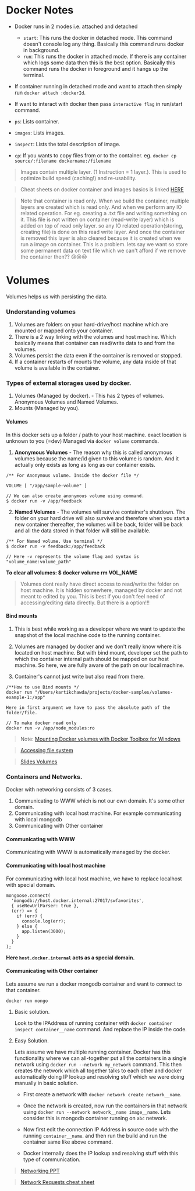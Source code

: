 # Docker Notes

- Docker runs in 2 modes i.e. attached and detached
    - `start`: This runs the docker in detached mode. This command doesn't console log any thing. Basically this command runs docker in background.
    - `run`: This runs the docker in attached mode. If there is any container which logs some data then this is the best option. Basically this command runs the docker in foreground and it hangs up the terminal.
    
- If container running in detached mode and want to attach then simply run `docker attach :dockerId`.

- If want to interact with docker then pass `interactive flag` in run/start command.

- `ps`: Lists container.

- `images`: Lists images.

- `inspect`: Lists the total description of image.

- `cp`: If you wants to copy files from or to the container. eg. `docker cp source/:filename dockername:/filename`

> Images contain multiple layer. (1 Instruction = 1 layer.). This is used to optimize build speed (caching!) and re-usability.

> Cheat sheets on docker container and images basics is linked [HERE](./assets/docker-basic-cheet-sheets.pdf)

> Note that container is read only. When we build the container, multiple layers are created which is read only. And when we perform any IO related operation. For eg. creating a .txt file and writing something on it. This file is not written on container (read-write layer) which is added on top of read only layer. so any IO related operation(storing, creating file) is done on this read write layer. And once the container is removed this layer is also cleared because it is created when we run a image on container. This is a problem. lets say we want so store some permanent data on text file which we can't afford if we remove the container then?? 😢😢😢

# Volumes

Volumes helps us with persisting the data. 

### Understanding volumes

1. Volumes are folders on your hard-drive/host machine which are mounted or mapped onto your container. 
2. There is a 2 way linking with the volumes and host machine. Which basically means that container can read/write data to and from the volumes. 
3. Volumes persist the data even if the container is removed or stopped.
4. If a container restarts of mounts the volume, any data inside of that volume is available in the container.

### Types of external storages used by docker.

1. Volumes (Managed by docker). - 
    This has 2 types of volumes. Anonymous Volumes and Named Volumes.
2. Mounts (Managed by you).

#### Volumes

In this docker sets up a folder / path to your host machine. exact location is unknown to you (=dev) Managed via `docker volume` commands.

1. **Anonymous Volumes** - The reason why this is called anonymous volumes because the name/id given to this volume is random. And it actually only exists as long as long as our container exists.

```
/** For Anonymous volume. Inside the docker file */

VOLUME [ "/app/sample-volume" ]

// We can also create anonymous volume using command.
$ docker run -v /app/feedback
```

2. **Named Volumes** - The volumes will survive container's shutdown. The folder on your hard drive will also survive and therefore when you start a new container thereafter, the volumes will be back, folder will be back and all the data stored in that folder will still be available. 

```
/** For Named volume. Use terminal */
$ docker run -v feedback:/app/feedback

// Here -v represents the volume flag and syntax is "volume_name:volume_path"
```

**To clear all volumes: $ docker volume rm VOL_NAME**

> Volumes dont really have direct access to read/write the folder on host machine. It is hidden somewhere, managed by docker and not meant to edited by you. This is best if you don't feel need of accessing/editing data directly.  But there is a option!!!

#### Bind mounts

1. This is best while working as a developer where we want to update the snapshot of the local machine code to the running container. 

2. Volumes are managed by docker and we don't really know where it is located on host machine.  But with bind mount, developer set the path to which the container internal path should be mapped on our host machine. So here, we are fully aware of the path on our local machine.

3. Container's cannot just write but also read from there. 

```
/**How to use Bind mounts */
docker run "/Users/kartikchawda/projects/docker-samples/volumes-example-1:/app"

Here in first argument we have to pass the absolute path of the folder/file.

// To make docker read only
docker run -v /app/node_modules:ro
```

> Note: [Mounting Docker volumes with Docker Toolbox for Windows](https://headsigned.com/posts/mounting-docker-volumes-with-docker-toolbox-for-windows/)

> [Accessing file system](./assets/windows-wsl2-file-events.pdf)

> [Slides Volumes](./assets/slides-data-volumes.pdf)

### Containers and Networks.

Docker with networking consists of 3 cases.

1. Communicating to WWW which is not our own domain. It's some other domain.
2. Communicating with local host machine. For example communicating with local mongodb
3. Communicating with Other container

#### Communicating with WWW

Communicating with WWW is automatically managed by the docker.

#### Communicating with local host machine

For communicating with local host machine, we have to replace localhost with special domain.

```
mongoose.connect(
  'mongodb://host.docker.internal:27017/swfavorites',
  { useNewUrlParser: true },
  (err) => {
    if (err) {
      console.log(err);
    } else {
      app.listen(3000);
    }
  }
);
```

**Here `host.docker.internal` acts as a special domain.**

#### Communicating with Other container

Lets assume we run a docker mongodb container and want to connect to that container.

`docker run mongo`

1. Basic solution.

    Look to the IPAddress of running container with `docker container inspect container__name` command. And replace the IP inside the code.

2. Easy Solution.

    Lets assume we have multiple running container. Docker has this functionality where we can all-together put all the containers in a single network using `docker run --network my_network` command. This then creates the network which all together talks to each other and docker automatically doing IP lookup and resolving stuff which we were doing manually in basic solution.

    * First create a network with
    `docker network create network__name`.
    
    * Once the network is created, now run the containers in that network using
    `docker run --network network__name image__name`. Lets consider this is mongodb container running on `abc` network.

    * Now first edit the connection IP Address in source code with the running `container__name`. and then run the build and run the container same like above command.

    * Docker internally does the IP lookup and resolving stuff with this type of communication.

> [Networking PPT](./assets/slides-networking.pdf)

> [Network Requests cheat sheet](./assets/Cheat-Sheet-Networks-Requests.pdf)









